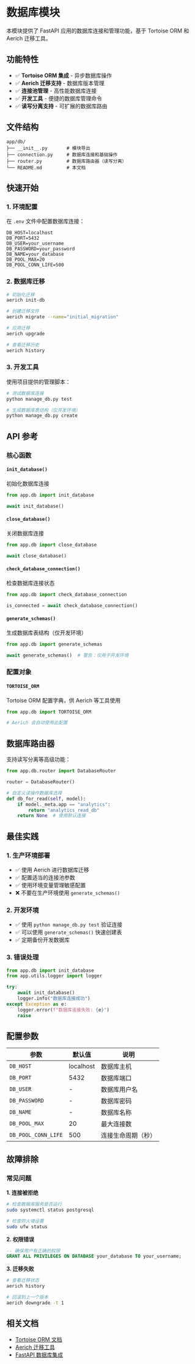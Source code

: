 # 数据库模块

本模块提供了 FastAPI 应用的数据库连接和管理功能，基于 Tortoise ORM 和 Aerich 迁移工具。

## 功能特性

- ✅ **Tortoise ORM 集成** - 异步数据库操作
- ✅ **Aerich 迁移支持** - 数据库版本管理
- ✅ **连接池管理** - 高性能数据库连接
- ✅ **开发工具** - 便捷的数据库管理命令
- ✅ **读写分离支持** - 可扩展的数据库路由

## 文件结构

```
app/db/
├── __init__.py       # 模块导出
├── connection.py     # 数据库连接和基础操作
├── router.py         # 数据库路由器（读写分离）
└── README.md         # 本文档
```

## 快速开始

### 1. 环境配置

在 `.env` 文件中配置数据库连接：

```env
DB_HOST=localhost
DB_PORT=5432
DB_USER=your_username
DB_PASSWORD=your_password
DB_NAME=your_database
DB_POOL_MAX=20
DB_POOL_CONN_LIFE=500
```

### 2. 数据库迁移

```bash
# 初始化迁移
aerich init-db

# 创建迁移文件
aerich migrate --name="initial_migration"

# 应用迁移
aerich upgrade

# 查看迁移历史
aerich history
```

### 3. 开发工具

使用项目提供的管理脚本：

```bash
# 测试数据库连接
python manage_db.py test

# 生成数据库表结构（仅开发环境）
python manage_db.py create
```

## API 参考

### 核心函数

#### `init_database()`
初始化数据库连接

```python
from app.db import init_database

await init_database()
```

#### `close_database()`
关闭数据库连接

```python
from app.db import close_database

await close_database()
```

#### `check_database_connection()`
检查数据库连接状态

```python
from app.db import check_database_connection

is_connected = await check_database_connection()
```

#### `generate_schemas()`
生成数据库表结构（仅开发环境）

```python
from app.db import generate_schemas

await generate_schemas()  # 警告：仅用于开发环境
```

### 配置对象

#### `TORTOISE_ORM`
Tortoise ORM 配置字典，供 Aerich 等工具使用

```python
from app.db import TORTOISE_ORM

# Aerich 会自动使用此配置
```

## 数据库路由器

支持读写分离等高级功能：

```python
from app.db.router import DatabaseRouter

router = DatabaseRouter()

# 自定义读操作数据库选择
def db_for_read(self, model):
    if model._meta.app == "analytics":
        return "analytics_read_db"
    return None  # 使用默认连接
```

## 最佳实践

### 1. 生产环境部署
- ✅ 使用 Aerich 进行数据库迁移
- ✅ 配置适当的连接池参数
- ✅ 使用环境变量管理敏感配置
- ❌ 不要在生产环境使用 `generate_schemas()`

### 2. 开发环境
- ✅ 使用 `python manage_db.py test` 验证连接
- ✅ 可以使用 `generate_schemas()` 快速创建表
- ✅ 定期备份开发数据库

### 3. 错误处理
```python
from app.db import init_database
from app.utils.logger import logger

try:
    await init_database()
    logger.info("数据库连接成功")
except Exception as e:
    logger.error(f"数据库连接失败: {e}")
    raise
```

## 配置参数

| 参数                | 默认值    | 说明               |
| ------------------- | --------- | ------------------ |
| `DB_HOST`           | localhost | 数据库主机         |
| `DB_PORT`           | 5432      | 数据库端口         |
| `DB_USER`           | -         | 数据库用户名       |
| `DB_PASSWORD`       | -         | 数据库密码         |
| `DB_NAME`           | -         | 数据库名称         |
| `DB_POOL_MAX`       | 20        | 最大连接数         |
| `DB_POOL_CONN_LIFE` | 500       | 连接生命周期（秒） |

## 故障排除

### 常见问题

**1. 连接被拒绝**
```bash
# 检查数据库服务是否运行
sudo systemctl status postgresql

# 检查防火墙设置
sudo ufw status
```

**2. 权限错误**
```sql
-- 确保用户有正确的权限
GRANT ALL PRIVILEGES ON DATABASE your_database TO your_username;
```

**3. 迁移失败**
```bash
# 查看迁移状态
aerich history

# 回滚到上一个版本
aerich downgrade -t 1
```

## 相关文档

- [Tortoise ORM 文档](https://tortoise.github.io/)
- [Aerich 迁移工具](https://github.com/tortoise/aerich)
- [FastAPI 数据库集成](https://fastapi.tiangolo.com/tutorial/sql-databases/)
